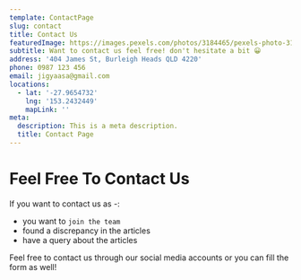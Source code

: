 ```yaml
---
template: ContactPage
slug: contact
title: Contact Us
featuredImage: https://images.pexels.com/photos/3184465/pexels-photo-3184465.jpeg?auto=compress&cs=tinysrgb&dpr=2&w=500
subtitle: Want to contact us feel free! don't hesitate a bit 😀
address: '404 James St, Burleigh Heads QLD 4220'
phone: 0987 123 456
email: jigyaasa@gmail.com
locations:
  - lat: '-27.9654732'
    lng: '153.2432449'
    mapLink: ''
meta:
  description: This is a meta description.
  title: Contact Page
---
```


# Feel Free To Contact Us

If you want to contact us as -:

- you want to `join the team`
- found a discrepancy in the articles
- have a query about the articles 

Feel free to contact us through our social media accounts or you can fill the form as well! 
